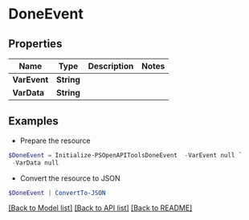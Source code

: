 # DoneEvent
## Properties

Name | Type | Description | Notes
------------ | ------------- | ------------- | -------------
**VarEvent** | **String** |  | 
**VarData** | **String** |  | 

## Examples

- Prepare the resource
```powershell
$DoneEvent = Initialize-PSOpenAPIToolsDoneEvent  -VarEvent null `
 -VarData null
```

- Convert the resource to JSON
```powershell
$DoneEvent | ConvertTo-JSON
```

[[Back to Model list]](../README.md#documentation-for-models) [[Back to API list]](../README.md#documentation-for-api-endpoints) [[Back to README]](../README.md)

